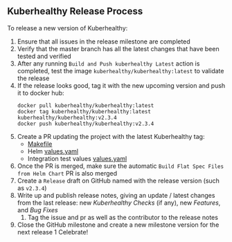 ## Kuberhealthy Release Process

To release a new version of Kuberhealthy:

1. Ensure that all issues in the release milestone are completed
1. Verify that the master branch has all the latest changes that have been tested and verified
1. After any running `Build and Push kuberhealthy Latest` action is completed, test the image `kuberhealthy/kuberhealthy:latest` to validate the release
1. If the release looks good, tag it with the new upcoming version and push it to docker hub:
    ```
    docker pull kuberhealthy/kuberhealthy:latest
    docker tag kuberhealthy/kuberhealthy:latest kuberhealthy/kuberhealthy:v2.3.4
    docker push kuberhealthy/kuberhealthy:v2.3.4
    ```
1. Create a PR updating the project with the latest Kuberhealthy tag:
    - [Makefile](../cmd/kuberhealthy/Makefile)
    - Helm [values.yaml](../deploy/helm/kuberhealthy/values.yaml)
    - Integration test values [values.yaml](../.ci/values.yaml)
1. Once the PR is merged, make sure the automatic `Build Flat Spec Files from Helm Chart` PR is also merged
1. Create a `Release` draft on GitHub named with the release version (such as `v2.3.4`)
1. Write up and publish release notes, giving an update / latest changes from the last release: new *Kuberhealthy Checks* (if any), new *Features*, and *Bug Fixes*
    1. Tag the issue and pr as well as the contributor to the release notes
1. Close the GitHub milestone and create a new milestone version for the next release
1 Celebrate!
